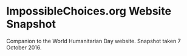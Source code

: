 # ImpossibleChoices.org Website Snapshot

Companion to the World Humanitarian Day website. Snapshot taken 7 October 2016.
